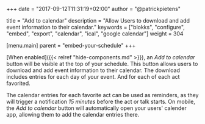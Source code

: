 +++
date            = "2017-09-12T11:31:19+02:00"
author          = "@patrickpietens"

title           = "Add to calendar"
description     = "Allow Users to download and add event information to their calendar."
keywords        = ["blokks", "configure", "embed", "export", "calendar", "ical", "google calendar"]
weight          = 304

[menu.main]
parent          = "embed-your-schedule"
+++

[When enabled]({{< relref "hide-components.md" >}}), an *Add to calendar* button will be visible at the top of your schedule. This button allows users to download and add event information to their calendar. The download includes entries for each day of your event. And for each of each act favorited.

The calendar entries for each favorite act can be used as reminders, as they will trigger a notification *15 minutes* before the act or talk starts. On mobile, the *Add to calendar* button will automatically open your users' calender app, allowing them to add the calendar entries there.
